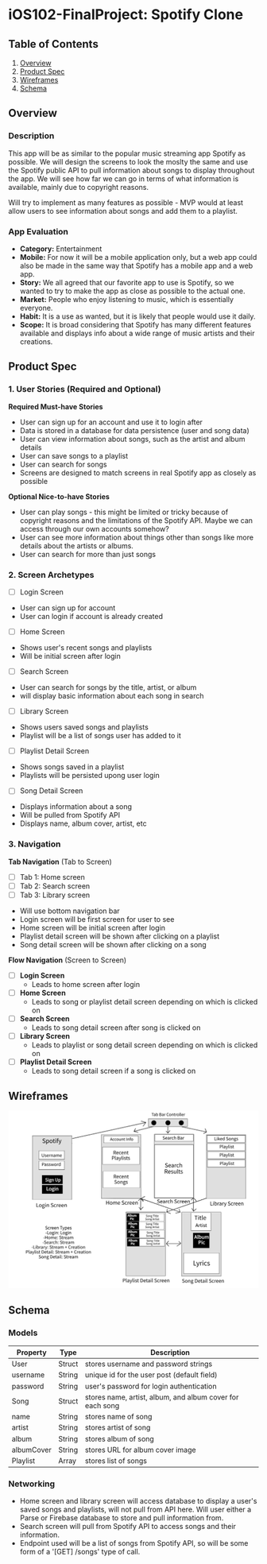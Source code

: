 # iOS102-FinalProject: Spotify Clone

## Table of Contents

1. [Overview](#Overview)
2. [Product Spec](#Product-Spec)
3. [Wireframes](#Wireframes)
4. [Schema](#Schema)

## Overview

### Description

This app will be as similar to the popular music streaming app Spotify as possible. We will design the screens to look the moslty the same and use the Spotify public API to pull information about songs to display throughout the app. We will see how far we can go in terms of what information is available, mainly due to copyright reasons.

Will try to implement as many features as possible - MVP would at least allow users to see information about songs and add them to a playlist.

### App Evaluation

- **Category:** Entertainment
- **Mobile:** For now it will be a mobile application only, but a web app could also be made in the same way that Spotify has a mobile app and a web app.
- **Story:**  We all agreed that our favorite app to use is Spotify, so we wanted to try to make the app as close as possible to the actual one.
- **Market:** People who enjoy listening to music, which is essentially everyone.
- **Habit:** It is a use as wanted, but it is likely that people would use it daily.
- **Scope:** It is broad considering that Spotify has many different features available and displays info about a wide range of music artists and their creations.

## Product Spec

### 1. User Stories (Required and Optional)

**Required Must-have Stories**

* User can sign up for an account and use it to login after
* Data is stored in a database for data persistence (user and song data)
* User can view information about songs, such as the artist and album details
* User can save songs to a playlist
* User can search for songs
* Screens are designed to match screens in real Spotify app as closely as possible

**Optional Nice-to-have Stories**

* User can play songs - this might be limited or tricky because of copyright reasons and the limitations of the Spotify API. Maybe we can access through our own accounts somehow?
* User can see more information about things other than songs like more details about the artists or albums.
* User can search for more than just songs

### 2. Screen Archetypes
- [ ] Login Screen
* User can sign up for account
* User can login if account is already created

- [ ] Home Screen
* Shows user's recent songs and playlists
* Will be initial screen after login

- [ ] Search Screen
* User can search for songs by the title, artist, or album
* will display basic information about each song in search

- [ ] Library Screen
* Shows users saved songs and playlists
* Playlist will be a list of songs user has added to it

- [ ] Playlist Detail Screen
* Shows songs saved in a playlist
* Playlists will be persisted upong user login

- [ ] Song Detail Screen
* Displays information about a song
* Will be pulled from Spotify API
* Displays name, album cover, artist, etc

### 3. Navigation

**Tab Navigation** (Tab to Screen)

- [ ] Tab 1: Home screen
- [ ] Tab 2: Search screen
- [ ] Tab 3: Library screen
- Will use bottom navigation bar
- Login screen will be first screen for user to see
- Home screen will be initial screen after login
- Playlist detail screen will be shown after clicking on a playlist
- Song detail screen will be shown after clicking on a song

**Flow Navigation** (Screen to Screen)

- [ ] **Login Screen**
  * Leads to home screen after login
- [ ] **Home Screen**
  * Leads to song or playlist detail screen depending on which is clicked on
- [ ] **Search Screen**
  * Leads to song detail screen after song is clicked on 
- [ ] **Library Screen**
  * Leads to playlist or song detail screen depending on which is clicked on
- [ ] **Playlist Detail Screen**
  * Leads to song detail screen if a song is clicked on

## Wireframes

<img src="https://github.com/iOS102-CodePath-Spr24/iOS102-FinalProject/blob/main/Wireframe%20Image.png" width=600>

## Schema 


### Models

| Property | Type   | Description                                  |
|----------|--------|----------------------------------------------|
| User      | Struct    | stores username and password strings
| username | String | unique id for the user post (default field)   |
| password | String | user's password for login authentication      |
| Song      | Struct    | stores name, artist, album, and album cover for each song
| name      | String   | stores name of song
| artist      | String   | stores artist of song
| album      | String   | stores album of song
| albumCover      | String   | stores URL for album cover image
| Playlist      | Array   | stores list of songs


### Networking
- Home screen and library screen will access database to display a user's saved songs and playlists, will not pull from API here. Will user either a Parse or Firebase database to store and pull information from.
- Search screen will pull from Spotify API to access songs and their information.
- Endpoint used will be a list of songs from Spotify API, so will be some form of a '[GET] /songs' type of call.
